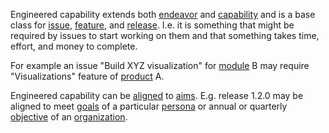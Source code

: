 Engineered capability extends both [endeavor](Endeavor.html) and [capability](Capability.html) and is a base class for [issue](Issue.html), [feature](Feature.html), and [release](Release.html).
I.e. it is something that might be required by issues to start working on them and that something takes time, effort, and money to complete.

For example an issue "Build XYZ visualization" for [module](Module.html) B may require "Visualizations" feature of [product](Product.html) A.

Engineered capability can be [aligned](Alignment.html) to [aims](Aim.html). 
E.g. release 1.2.0 may be aligned to meet [goals](Goal.html) of a particular [persona](Persona.html) or annual or quarterly [objective](Objective.html) of an [organization](Organization.html).